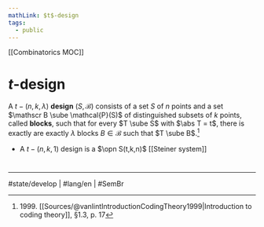 ```yaml
---
mathLink: $t$-design
tags:
  - public
---
```

[[Combinatorics MOC]]
# $t$-design

A $t-(n,k,\lambda)$ **design** $(S, \mathscr B)$ consists of a set $S$ of $n$ points
and a set $\mathscr B \sube \mathcal{P}(S)$ of distinguished subsets of $k$ points, called **blocks**, such that
for every $T \sube S$ with $\abs T = t$, there is exactly are exactly $\lambda$ blocks $B \in \mathscr{B}$ such that $T \sube B$.[^1999]

- A $t-(n,k,1)$ design is a $\opn S(t,k,n)$ [[Steiner system]]

  [^1999]: 1999\. [[Sources/@vanlintIntroductionCodingTheory1999|Introduction to coding theory]], §1.3, p. 17

#
---
#state/develop | #lang/en | #SemBr
